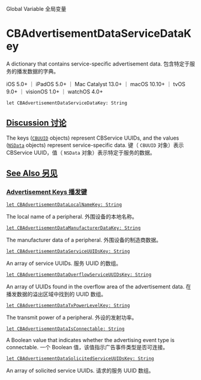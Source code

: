 Global Variable 全局变量

# CBAdvertisementDataServiceDataKey

A dictionary that contains service-specific advertisement data.
包含特定于服务的播发数据的字典。

iOS 5.0+ ｜ iPadOS 5.0+ ｜ Mac Catalyst 13.0+ ｜ macOS 10.10+ ｜ tvOS 9.0+ ｜ visionOS 1.0+ ｜ watchOS 4.0+ 

```
let CBAdvertisementDataServiceDataKey: String
```



## [Discussion 讨论](https://developer.apple.com/documentation/corebluetooth/cbadvertisementdataservicedatakey#Discussion)

The keys ([`CBUUID`](https://developer.apple.com/documentation/corebluetooth/cbuuid) objects) represent CBService UUIDs, and the values ([`NSData`](https://developer.apple.com/documentation/foundation/nsdata) objects) represent service-specific data.
键（ `CBUUID` 对象）表示 CBService UUID，值（ `NSData` 对象）表示特定于服务的数据。



## [See Also 另见](https://developer.apple.com/documentation/corebluetooth/cbadvertisementdataservicedatakey#see-also)

### [Advertisement Keys 播发键](https://developer.apple.com/documentation/corebluetooth/cbadvertisementdataservicedatakey#Advertisement-Keys)

[`let CBAdvertisementDataLocalNameKey: String`](https://developer.apple.com/documentation/corebluetooth/cbadvertisementdatalocalnamekey)

The local name of a peripheral.
外围设备的本地名称。

[`let CBAdvertisementDataManufacturerDataKey: String`](https://developer.apple.com/documentation/corebluetooth/cbadvertisementdatamanufacturerdatakey)

The manufacturer data of a peripheral.
外围设备的制造商数据。

[`let CBAdvertisementDataServiceUUIDsKey: String`](https://developer.apple.com/documentation/corebluetooth/cbadvertisementdataserviceuuidskey)

An array of service UUIDs.
服务 UUID 的数组。

[`let CBAdvertisementDataOverflowServiceUUIDsKey: String`](https://developer.apple.com/documentation/corebluetooth/cbadvertisementdataoverflowserviceuuidskey)

An array of UUIDs found in the overflow area of the advertisement data.
在播发数据的溢出区域中找到的 UUID 数组。

[`let CBAdvertisementDataTxPowerLevelKey: String`](https://developer.apple.com/documentation/corebluetooth/cbadvertisementdatatxpowerlevelkey)

The transmit power of a peripheral.
外设的发射功率。

[`let CBAdvertisementDataIsConnectable: String`](https://developer.apple.com/documentation/corebluetooth/cbadvertisementdataisconnectable)

A Boolean value that indicates whether the advertising event type is connectable.
一个 Boolean 值，该值指示广告事件类型是否可连接。

[`let CBAdvertisementDataSolicitedServiceUUIDsKey: String`](https://developer.apple.com/documentation/corebluetooth/cbadvertisementdatasolicitedserviceuuidskey)

An array of solicited service UUIDs.
请求的服务 UUID 数组。
